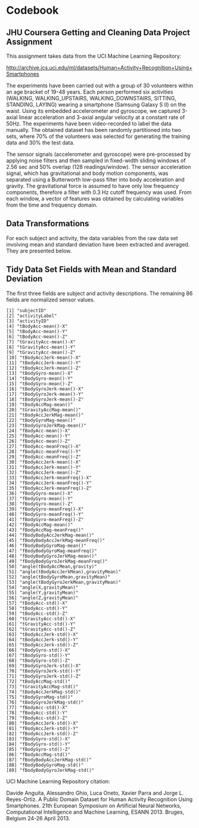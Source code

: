 # Codebook

## JHU Coursera Getting and Cleaning Data Project Assignment

This assignment takes data from the UCI Machine Learning Repository:

http://archive.ics.uci.edu/ml/datasets/Human+Activity+Recognition+Using+Smartphones

The experiments have been carried out with a group of 30 volunteers within an age bracket of 19-48 years. Each person performed six activities (WALKING, WALKING_UPSTAIRS, WALKING_DOWNSTAIRS, SITTING, STANDING, LAYING) wearing a smartphone (Samsung Galaxy S II) on the waist. Using its embedded accelerometer and gyroscope, we captured 3-axial linear acceleration and 3-axial angular velocity at a constant rate of 50Hz. The experiments have been video-recorded to label the data manually. The obtained dataset has been randomly partitioned into two sets, where 70% of the volunteers was selected for generating the training data and 30% the test data. 

The sensor signals (accelerometer and gyroscope) were pre-processed by applying noise filters and then sampled in fixed-width sliding windows of 2.56 sec and 50% overlap (128 readings/window). The sensor acceleration signal, which has gravitational and body motion components, was separated using a Butterworth low-pass filter into body acceleration and gravity. The gravitational force is assumed to have only low frequency components, therefore a filter with 0.3 Hz cutoff frequency was used. From each window, a vector of features was obtained by calculating variables from the time and frequency domain.

## Data Transformations

For each subject and activity, the data variables from the raw data set involving mean and standard deviation have been extracted and averaged. They are presented below.

## Tidy Data Set Fields with Mean and Standard Deviation

The first three fields are subject and activity descriptions. The remaining 86 fields are normalized sensor values.

`[1] "subjectID"`                           
` [2] "activityLabel" `                      
 `[3] "activityID"     `                     
 `[4] "tBodyAcc-mean()-X"`                   
 `[5] "tBodyAcc-mean()-Y"         `          
 `[6] "tBodyAcc-mean()-Z"          `         
 `[7] "tGravityAcc-mean()-X"        `        
 `[8] "tGravityAcc-mean()-Y"         `       
 `[9] "tGravityAcc-mean()-Z"          `      
`[10] "tBodyAccJerk-mean()-X"          `     
`[11] "tBodyAccJerk-mean()-Y"           `    
`[12] "tBodyAccJerk-mean()-Z"            `   
`[13] "tBodyGyro-mean()-X"                `  
`[14] "tBodyGyro-mean()-Y"`        
`[15] "tBodyGyro-mean()-Z"  `          
`[16] "tBodyGyroJerk-mean()-X"  `            
`[17] "tBodyGyroJerk-mean()-Y"   `           
`[18] "tBodyGyroJerk-mean()-Z"    `          
`[19] "tBodyAccMag-mean()"         `         
`[20] "tGravityAccMag-mean()"       `        
`[21] "tBodyAccJerkMag-mean()"      `        
`[22] "tBodyGyroMag-mean()"         `        
`[23] "tBodyGyroJerkMag-mean()"     `        
`[24] "fBodyAcc-mean()-X"           `        
`[25] "fBodyAcc-mean()-Y"           `        
`[26] "fBodyAcc-mean()-Z"                   `    
`[27] "fBodyAcc-meanFreq()-X"               `    
`[28] "fBodyAcc-meanFreq()-Y"               `    
`[29] "fBodyAcc-meanFreq()-Z"               `    
`[30] "fBodyAccJerk-mean()-X"               `    
`[31] "fBodyAccJerk-mean()-Y"               `    
`[32] "fBodyAccJerk-mean()-Z"               `    
`[33] "fBodyAccJerk-meanFreq()-X"           `    
`[34] "fBodyAccJerk-meanFreq()-Y"           `    
`[35] "fBodyAccJerk-meanFreq()-Z"           `    
`[36] "fBodyGyro-mean()-X"                  `    
`[37] "fBodyGyro-mean()-Y"                  `    
`[38] "fBodyGyro-mean()-Z"                  `    
`[39] "fBodyGyro-meanFreq()-X"              `    
`[40] "fBodyGyro-meanFreq()-Y"              `    
`[41] "fBodyGyro-meanFreq()-Z"              `    
`[42] "fBodyAccMag-mean()"                  `    
`[43] "fBodyAccMag-meanFreq()"              `    
`[44] "fBodyBodyAccJerkMag-mean()"          `    
`[45] "fBodyBodyAccJerkMag-meanFreq()"      `    
`[46] "fBodyBodyGyroMag-mean()"             `    
`[47] "fBodyBodyGyroMag-meanFreq()"         `    
`[48] "fBodyBodyGyroJerkMag-mean()"         `    
`[49] "fBodyBodyGyroJerkMag-meanFreq()"     `    
`[50] "angle(tBodyAccMean,gravity)"         `    
`[51] "angle(tBodyAccJerkMean),gravityMean)"`    
`[52] "angle(tBodyGyroMean,gravityMean)"    `    
`[53] "angle(tBodyGyroJerkMean,gravityMean)"`    
`[54] "angle(X,gravityMean)"                `     
`[55] "angle(Y,gravityMean)"                `    
`[56] "angle(Z,gravityMean)"                `    
`[57] "tBodyAcc-std()-X"                    `    
`[58] "tBodyAcc-std()-Y"                    `    
`[59] "tBodyAcc-std()-Z"                    `    
`[60] "tGravityAcc-std()-X"                 `    
`[61] "tGravityAcc-std()-Y"                 `    
`[62] "tGravityAcc-std()-Z"                 `    
`[63] "tBodyAccJerk-std()-X"                `    
`[64] "tBodyAccJerk-std()-Y"                `    
`[65] "tBodyAccJerk-std()-Z"                `    
`[66] "tBodyGyro-std()-X"                   `    
`[67] "tBodyGyro-std()-Y"                   `       
`[68] "tBodyGyro-std()-Z"                   `      
`[69] "tBodyGyroJerk-std()-X"               `    
`[70] "tBodyGyroJerk-std()-Y"               `    
`[71] "tBodyGyroJerk-std()-Z"               `    
`[72] "tBodyAccMag-std()"                   `    
`[73] "tGravityAccMag-std()"                `    
`[74] "tBodyAccJerkMag-std()"               `    
`[75] "tBodyGyroMag-std()"                  `    
`[76] "tBodyGyroJerkMag-std()"              `    
`[77] "fBodyAcc-std()-X"                    `    
`[78] "fBodyAcc-std()-Y"                    `    
`[79] "fBodyAcc-std()-Z"                    `    
`[80] "fBodyAccJerk-std()-X"                `    
`[81] "fBodyAccJerk-std()-Y"                `    
`[82] "fBodyAccJerk-std()-Z"                `    
`[83] "fBodyGyro-std()-X"                   `    
`[84] "fBodyGyro-std()-Y"                   `    
`[85] "fBodyGyro-std()-Z"                   `    
`[86] "fBodyAccMag-std()"                   `    
`[87] "fBodyBodyAccJerkMag-std()"           `    
`[88] "fBodyBodyGyroMag-std()"              `    
`[89] "fBodyBodyGyroJerkMag-std()"`

UCI Machine Learning Repository citation:

Davide Anguita, Alessandro Ghio, Luca Oneto, Xavier Parra and Jorge L. Reyes-Ortiz. A Public Domain Dataset for Human Activity Recognition Using Smartphones. 21th European Symposium on Artificial Neural Networks, Computational Intelligence and Machine Learning, ESANN 2013. Bruges, Belgium 24-26 April 2013.
